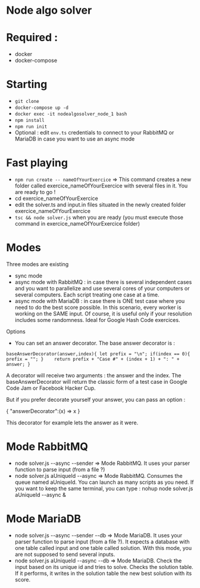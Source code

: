 Node algo solver
==

Required :
=

- docker
- docker-compose

Starting
=

- `git clone `
- `docker-compose up -d`
- `docker exec -it nodealgosolver_node_1 bash`
- `npm install`
- `npm run init`
- Optional : edit `env.ts` credentials to connect to your RabbitMQ or MariaDB in case you want to use an async mode

Fast playing
=

- `npm run create -- nameOfYourExercice` => This command creates a new folder called exercice_nameOfYourExercice with several files in it. You are ready to go !
- cd exercice_nameOfYourExercice
- edit the solver.ts and input.in files situated in the newly created folder exercice_nameOfYourExercice
- `tsc && node solver.js` when you are ready (you must execute those command in exercice_nameOfYourExercice folder)

Modes
=

Three modes are existing

- sync mode
- async mode with RabbitMQ : in case there is several independent cases and you want to parallelize and use several cores of your computers or several computers. Each script treating one case at a time.
- async mode with MariaDB : in case there is ONE test case where you need to do the best score possible. In this scenario, every worker is working on the SAME input. Of course, it is useful only if your resolution includes some randomness. Ideal for Google Hash Code exercices.

Options

- You can set an answer decorator. The base answer decorator is :

`baseAnswerDecorator(answer,index){
    let prefix = "\n";
    if(index == 0){
        prefix = "";
    }
    return prefix + "Case #" + (index + 1) + ": " + answer;
}`

A decorator will receive two arguments : the answer and the index. The baseAnswerDecorator will return the classic form of a test case in Google Code Jam or Facebook Hacker Cup.

But if you prefer decorate yourself your answer, you can pass an option :

{
    "answerDecorator":(x) => x
}

This decorator for example lets the answer as it were.

Mode RabbitMQ
=

- node solver.js --async --sender => Mode RabbitMQ. It uses your parser function to parse input (from a file ?)
- node solver.js aUniqueId --async => Mode RabbitMQ. Consumes the queue named aUniqueId. You can launch as many scripts as you need. If you want to keep the same terminal, you can type : nohup node solver.js aUniqueId --async &

Mode MariaDB
=

- node solver.js --async --sender --db => Mode MariaDB. It uses your parser function to parse input (from a file ?). It expects a database with one table called input and one table called solution. With this mode, you are not supposed to send several inputs.
- node solver.js aUniqueId --async --db => Mode MariaDB. Check the input based on its unique id and tries to solve. Checks the solution table. If it performs, it writes in the solution table the new best solution with its score.
